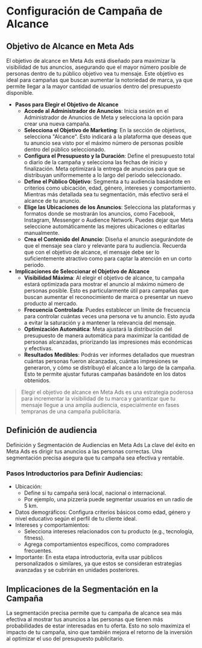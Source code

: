 # Configuración de Campaña de Alcance

## Objetivo de Alcance en Meta Ads
El objetivo de alcance en Meta Ads está diseñado para maximizar la visibilidad de tus anuncios, asegurando que el mayor número posible de personas dentro de tu público objetivo vea tu mensaje. Este objetivo es ideal para campañas que buscan aumentar la notoriedad de marca, ya que permite llegar a la mayor cantidad de usuarios dentro del presupuesto disponible.

- **Pasos para Elegir el Objetivo de Alcance**
    - **Accede al Administrador de Anuncios**: Inicia sesión en el Administrador de Anuncios de Meta y selecciona la opción para crear una nueva campaña.
    - **Selecciona el Objetivo de Marketing**: En la sección de objetivos, selecciona "Alcance". Esto indicará a la plataforma que deseas que tu anuncio sea visto por el máximo número de personas posible dentro del público seleccionado.
    - **Configura el Presupuesto y la Duración**: Define el presupuesto total o diario de la campaña y selecciona las fechas de inicio y finalización. Meta optimizará la entrega de anuncios para que se distribuyan uniformemente a lo largo del período seleccionado.
    - **Define el Público Objetivo**: Segmenta a tu audiencia basándote en criterios como ubicación, edad, género, intereses y comportamiento. Mientras más detallada sea tu segmentación, más efectivo será el alcance de tu anuncio.
    - **Elige las Ubicaciones de los Anuncios**: Selecciona las plataformas y formatos donde se mostrarán los anuncios, como Facebook, Instagram, Messenger o Audience Network. Puedes dejar que Meta seleccione automáticamente las mejores ubicaciones o editarlas manualmente.
    - **Crea el Contenido del Anuncio**: Diseña el anuncio asegurándote de que el mensaje sea claro y relevante para tu audiencia. Recuerda que con el objetivo de alcance, el mensaje debe ser lo suficientemente atractivo como para captar la atención en un corto periodo.
- **Implicaciones de Seleccionar el Objetivo de Alcance**
    - **Visibilidad Máxima**: Al elegir el objetivo de alcance, tu campaña estará optimizada para mostrar el anuncio al máximo número de personas posible. Esto es particularmente útil para campañas que buscan aumentar el reconocimiento de marca o presentar un nuevo producto al mercado.
    - **Frecuencia Controlada**: Puedes establecer un límite de frecuencia para controlar cuántas veces una persona ve tu anuncio. Esto ayuda a evitar la saturación y a mantener la relevancia del mensaje.
    - **Optimización Automática**: Meta ajustará la distribución del presupuesto de manera automática para maximizar la cantidad de personas alcanzadas, priorizando las impresiones más económicas y efectivas.
    - **Resultados Medibles**: Podrás ver informes detallados que muestran cuántas personas fueron alcanzadas, cuántas impresiones se generaron, y cómo se distribuyó el alcance a lo largo de la campaña. Esto te permite ajustar futuras campañas basándote en los datos obtenidos.

> Elegir el objetivo de alcance en Meta Ads es una estrategia poderosa para incrementar la visibilidad de tu marca y garantizar que tu mensaje llegue a una amplia audiencia, especialmente en fases tempranas de una campaña publicitaria.

## Definición de audiencia
Definición y Segmentación de Audiencias en Meta Ads La clave del éxito en Meta Ads es dirigir tus anuncios a las personas correctas. Una segmentación precisa asegura que tu campaña sea efectiva y rentable.

### Pasos Introductorios para Definir Audiencias:
- Ubicación: 
    - Define si tu campaña será local, nacional o internacional. 
    - Por ejemplo, una pizzería puede segmentar usuarios en un radio de 5 km. 
- Datos demográficos: Configura criterios básicos como edad, género y nivel educativo según el perfil de tu cliente ideal. 
- Intereses y comportamientos: 
    - Selecciona intereses relacionados con tu producto (e.g., tecnología, fitness). 
    - Agrega comportamientos específicos, como compradores frecuentes. 
- Importante: En esta etapa introductoria, evita usar públicos personalizados o similares, ya que estos se consideran estrategias avanzadas y se cubrirán en unidades posteriores.

## Implicaciones de la Segmentación en la Campaña
La segmentación precisa permite que tu campaña de alcance sea más efectiva al mostrar tus anuncios a las personas que tienen más probabilidades de estar interesadas en tu oferta. Esto no solo maximiza el impacto de tu campaña, sino que también mejora el retorno de la inversión al optimizar el uso del presupuesto publicitario.

